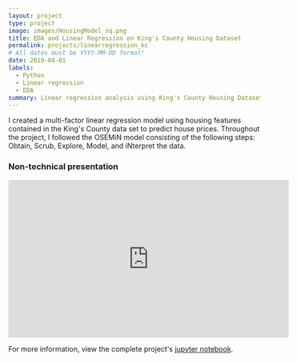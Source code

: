 ```yaml
---
layout: project
type: project
image: images/HousingModel_sq.png
title: EDA and Linear Regression on King's County Housing Dataset
permalink: projects/linearregression_kc
# All dates must be YYYY-MM-DD format!
date: 2019-04-01
labels:
  - Python
  - Linear regression
  - EDA
summary: Linear regression analysis using King's County Housing Dataset.
---
```


I created a multi-factor linear regression model using housing features contained in the King's County data set to predict house prices. Throughout the project, I followed the OSEMiN model consisting of the following steps: Obtain, Scrub, Explore, Model, and iNterpret the data.

<h3> Non-technical presentation </h3>
<iframe width="560" height="315" src="https://www.youtube.com/embed/-J3ly1Waums" frameborder="0" allow="accelerometer; encrypted-media; gyroscope; picture-in-picture" allowfullscreen></iframe>

For more information, view the complete project's [jupyter notebook](https://github.com/feraguilari/dsc-1-final-project-online-ds-pt-021119/blob/master/student.ipynb).



